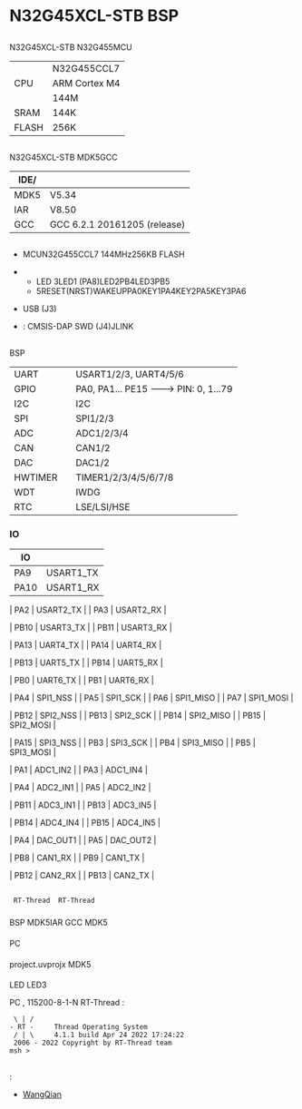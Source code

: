 # N32G45XCL-STB BSP 

## 

N32G45XCL-STB N32G455MCU

|       |           |
| --------- | ------------- |
|   | N32G455CCL7   |
| CPU       | ARM Cortex M4 |
|       | 144M          |
| SRAM  | 144K          |
| FLASH | 256K          |

## 

N32G45XCL-STB MDK5GCC

| IDE/ |                    |
| ---------- | ---------------------------- |
| MDK5       | V5.34                        |
| IAR        | V8.50                        |
| GCC        | GCC 6.2.1 20161205 (release) |

## 

- MCUN32G455CCL7 144MHz256KB FLASH
- 
  - LED 3LED1 (PA8)LED2PB4LED3PB5
  - 5RESET(NRST)WAKEUPPA0KEY1PA4KEY2PA5KEY3PA6

- USB (J3)
- :  CMSIS-DAP SWD (J4)JLINK

## 

 BSP 

|       |   |                                  |
| --------- | --------  | -------------------------------------|
| UART      |       | USART1/2/3, UART4/5/6                |
| GPIO      |       | PA0, PA1... PE15 ---> PIN: 0, 1...79 |
| I2C       |       | I2C                              |
| SPI       |       | SPI1/2/3                             |
| ADC       |       | ADC1/2/3/4                           |
| CAN       |       | CAN1/2                               |
| DAC       |       | DAC1/2                               |
| HWTIMER   |       | TIMER1/2/3/4/5/6/7/8                 |
| WDT       |       | IWDG                                 |
| RTC       |       | LSE/LSI/HSE                | 

### IO

| IO |  |
| ---- | -------------- |
| PA9  | USART1_TX      |
| PA10 | USART1_RX      |

| PA2  | USART2_TX      |
| PA3  | USART2_RX      |

| PB10 | USART3_TX      |
| PB11 | USART3_RX      |

| PA13 | UART4_TX       |
| PA14 | UART4_RX       |

| PB13 | UART5_TX       |
| PB14 | UART5_RX       |

| PB0  | UART6_TX       |
| PB1  | UART6_RX       |

| PA4  | SPI1_NSS       |
| PA5  | SPI1_SCK       |
| PA6  | SPI1_MISO      |
| PA7  | SPI1_MOSI      |

| PB12 | SPI2_NSS       |
| PB13 | SPI2_SCK       |
| PB14 | SPI2_MISO      |
| PB15 | SPI2_MOSI      |

| PA15 | SPI3_NSS       |
| PB3  | SPI3_SCK       |
| PB4  | SPI3_MISO      |
| PB5  | SPI3_MOSI      |

| PA1  | ADC1_IN2       |
| PA3  | ADC1_IN4       |

| PA4  | ADC2_IN1       |
| PA5  | ADC2_IN2       |

| PB11 | ADC3_IN1       |
| PB13 | ADC3_IN5       |

| PB14 | ADC4_IN4       |
| PB15 | ADC4_IN5       |

| PA4  | DAC_OUT1       |
| PA5  | DAC_OUT2       |

| PB8  | CAN1_RX        |
| PB9  | CAN1_TX        |

| PB12 | CAN2_RX        |
| PB13 | CAN2_TX        |

## 

     RT-Thread  RT-Thread  

### 

 BSP  MDK5IAR GCC  MDK5 

#### 

 PC

#### 

 project.uvprojx  MDK5 

#### 

 LED LED3 

 PC , 115200-8-1-N RT-Thread :

```
 \ | /
- RT -     Thread Operating System
 / | \     4.1.1 build Apr 24 2022 17:24:22
 2006 - 2022 Copyright by RT-Thread team
msh >
```

## 



## 

:

- [WangQian](https://github.com/NationsHuanghanbin)
